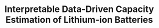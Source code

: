 ---
layout: "publication"
title: "Interpretable Data-Driven Capacity Estimation of Lithium-ion Batteries"
type: "conference"
order: 202
year: 2024
authors: "Yixiu Wang, Anurakt Kumar, Jiayang Ren, Pufan You, Arpan Seth, R. Bhushan Gopaluni, Yankai Cao"
journal: "In Proceedings of the 12th IFAC International Symposium on Advanced Control of Chemical Processes (ADCHEM)"
pdf: "2024C04_yixiu_adchem.pdf"
thumbnail: "2024C04_yixiu_adchem.png"
image: "/assets/thumbnails/2024C04_yixiu_adchem.png"
thumbnail_caption: "Fig. 2. Illustration of feature extraction from partial CC
charging curve"
description: "Battery degradation poses a significant challenge for the usage of Lithium-ion batteries, making accurate capacity estimation crucial for efficient operation. Data-driven approaches hold promise for addressing this task, yet their complex structures often lead to overfitting and obscure the decision-making process. The objective of this work is to build a robust and interpretable model for capacity estimation. We propose the utilization of a robust decision tree-based ensemble model, extremely randomized trees (ERT), to accurately estimate battery capacity based on the features extracted from the partial charging curve. The random splits in the tree construction process enhance the model’s generalization ability. Given that the combination of multiple decision trees reduces interpretability, we further employ SHAP to interpret the contributions of each feature to the ERT model’s predictions. The effectiveness of the proposed method is validated on a large cycling dataset of Lithium-ion batteries."
---